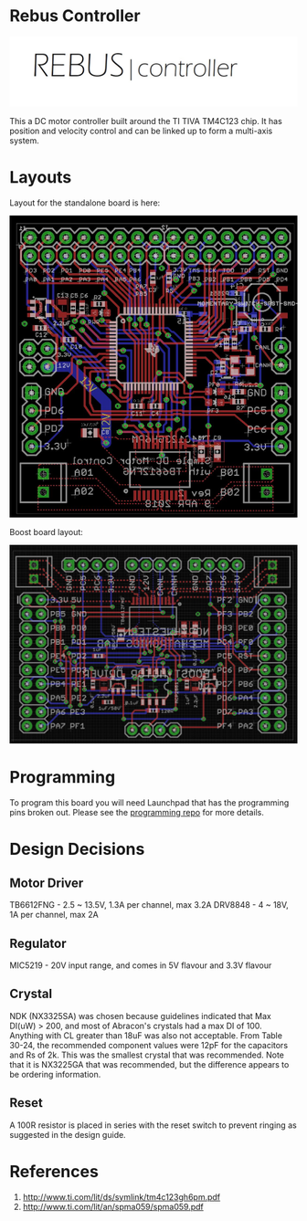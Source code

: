 # Rebus Controller
![rebus](https://github.com/benlhy/DC-motor-control/blob/master/rebus.jpg)

This a DC motor controller built around the TI TIVA TM4C123 chip. It has position and velocity control and can be linked up to form a multi-axis system. 

# Layouts

Layout for the standalone board is here:

![layout](https://github.com/benlhy/DC-motor-control/blob/master/Layout.JPG)

Boost board layout:

![boost](https://github.com/benlhy/DC-motor-control/blob/master/boost.JPG)

# Programming

To program this board you will need Launchpad that has the programming pins broken out. Please see the [programming repo](https://github.com/benlhy/DC-Control-Module) for more details.

# Design Decisions

## Motor Driver
TB6612FNG - 2.5 ~ 13.5V, 1.3A per channel, max 3.2A
DRV8848 - 4 ~ 18V, 1A per channel, max 2A

## Regulator
MIC5219 - 20V input range, and comes in 5V flavour and 3.3V flavour

## Crystal
NDK (NX3325SA) was chosen because guidelines indicated that Max DI(uW) > 200, and most of Abracon's crystals had a max DI of 100. Anything with CL greater than 18uF was also not acceptable. From Table 30-24, the recommended component values were 12pF for the capacitors and Rs of 2k. This was the smallest crystal that was recommended. Note that it is NX3225GA that was recommended, but the difference appears to be ordering information.

## Reset
A 100R resistor is placed in series with the reset switch to prevent ringing as suggested in the design guide.

# References
1. http://www.ti.com/lit/ds/symlink/tm4c123gh6pm.pdf
2. http://www.ti.com/lit/an/spma059/spma059.pdf
